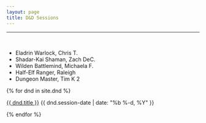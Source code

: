 ```yaml
---
layout: page
title: D&D Sessions
---
```


---
<br>


- Eladrin Warlock, Chris T.
- Shadar-Kai Shaman, Zach DeC.
- Wilden Battlemind, Michaela F.
- Half-Elf Ranger, Raleigh
- Dungeon Master, Tim K 2


{% for dnd in site.dnd %}
<p>
  <a class="post-link" href="{{ dnd.url | prepend: site.baseurl }}">{{ dnd.title }}</a>
  <span class="post-meta">{{ dnd.session-date | date: "%b %-d, %Y" }}</span>
</p> 
{% endfor %}